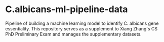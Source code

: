 # C.albicans-ml-pipeline-data
Pipeline of building a machine learning model to identify C. albicans gene essentiality. This repository serves as a supplement to Xiang Zhang's CS PhD Preliminary Exam and manages the supplementary datasets.
